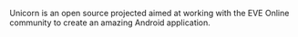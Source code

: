 Unicorn is an open source projected aimed at working with the EVE Online community to create an amazing Android application.
